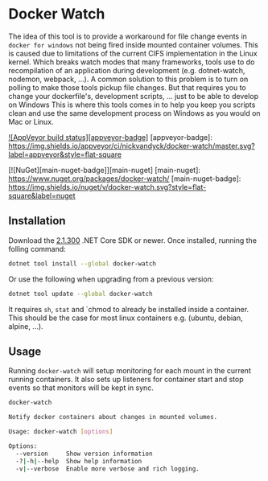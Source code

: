 # Docker Watch

The idea of this tool is to provide a workaround for file change events in `docker for windows` not being fired inside mounted container volumes.
This is caused due to limitations of the current CIFS implementation in the Linux kernel. Which breaks watch modes that many frameworks, tools use to
do recompilation of an application during development (e.g. dotnet-watch, nodemon, webpack, ...). A common solution to this problem is to turn on polling
to make those tools pickup file changes. But that requires you to change your dockerfile's, development scripts, ... just to be able to develop on Windows
This is where this tools comes in to help you keep you scripts clean and use the same development process on Windows as you would on Mac or Linux.

[![AppVeyor build status][appveyor-badge]](https://ci.appveyor.com/project/nickvandyck/docker-watch/branch/master)
[appveyor-badge]: https://img.shields.io/appveyor/ci/nickvandyck/docker-watch/master.svg?label=appveyor&style=flat-square

[![NuGet][main-nuget-badge]][main-nuget]
[main-nuget]: https://www.nuget.org/packages/docker-watch/
[main-nuget-badge]: https://img.shields.io/nuget/v/docker-watch.svg?style=flat-square&label=nuget

## Installation

Download the [2.1.300](https://www.microsoft.com/net/download/windows) .NET Core SDK or newer.
Once installed, running the folling command:

```sh
dotnet tool install --global docker-watch
```

Or use the following when upgrading from a previous version:

```sh
dotnet tool update --global docker-watch
```

It requires `sh`, `stat` and `chmod to already be installed inside a container. This
should be the case for most linux containers e.g. (ubuntu, debian, alpine, ...).

## Usage
Running `docker-watch` will setup monitoring for each mount in the current running containers.
It also sets up listeners for container start and stop events so that monitors will be kept in sync.

```sh
docker-watch
```

```sh
Notify docker containers about changes in mounted volumes.

Usage: docker-watch [options]

Options:
  --version     Show version information
  -?|-h|--help  Show help information
  -v|--verbose  Enable more verbose and rich logging.
```
